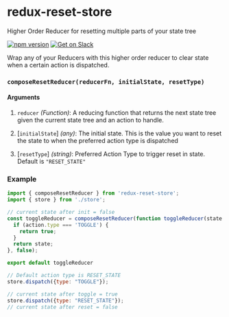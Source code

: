# redux-reset-store
Higher Order Reducer for resetting multiple parts of your state tree

[![npm version](https://badge.fury.io/js/redux-reset-store.svg)](https://badge.fury.io/js/redux-reset-store)
[![Get on Slack](http://slack.apollostack.com/badge.svg)](http://slack.apollostack.com/)

Wrap any of your Reducers with this higher order reducer to clear state when a certain action is dispatched.

### `composeResetReducer(reducerFn, initialState, resetType)`

#### Arguments

1. `reducer` *(Function)*: A reducing function that returns the next state tree given the current state tree and an action to handle.

2. [`initialState`] *(any)*: The initial state. This is the value you want to reset the state to when the preferred action type is dispatched

3. [`resetType`] *(string)*: Preferred Action Type to trigger reset in state. Default is `"RESET_STATE"`



### Example

```js
import { composeResetReducer } from 'redux-reset-store';
import { store } from './store';

// current state after init = false
const toggleReducer = composeResetReducer(function toggleReducer(state = false, action = {}) {
  if (action.type === 'TOGGLE') {
    return true;
  }
  return state;
}, false);

export default toggleReducer

// Default action type is RESET_STATE
store.dispatch({type: "TOGGLE"});

// current state after toggle = true
store.dispatch({type: "RESET_STATE"});
// current state after reset = false
```

